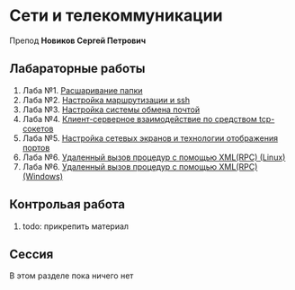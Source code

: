# Сети и телекоммуникации

Препод **Новиков Сергей Петрович**

## Лабараторные работы

1. Лаба №1. [Расшаривание папки](./lab1/lab1.md)
2. Лаба №2. [Настройка маршрутизации и ssh](./lab2/lab.md)
3. Лаба №3. [Настройка системы обмена почтой](./lab3/lab3.md)
4. Лаба №4. [Клиент-серверное взаимодействие по средством tcp-сокетов](./lab4/lab.md)
5. Лаба №5. [Настройка сетевых экранов и технологии отображения портов](./lab5/lab.md)
6. Лаба №6. [Удаленный вызов процедур с помощью XML(RPC) (Linux)](./lab6/lab.md)
7. Лаба №6. [Удаленный вызов процедур с помощью XML(RPC) (Windows)](./lab6/windows/lab.md)

## Контрольая работа
1. todo: прикрепить материал

## Сессия

В этом разделе пока ничего нет
